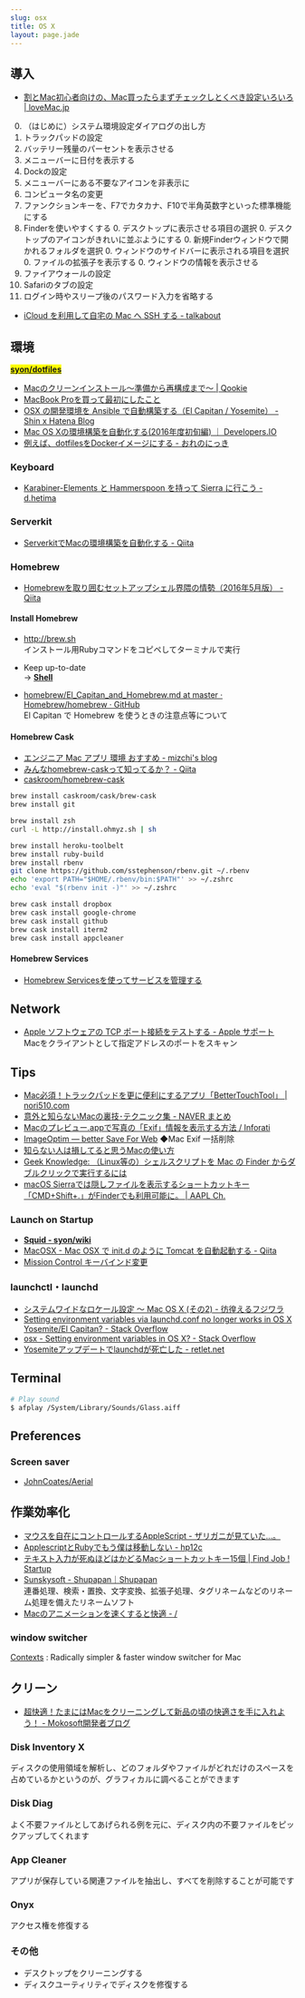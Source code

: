 ```yaml
---
slug: osx
title: OS X
layout: page.jade
---
```


## 導入

- [割とMac初心者向けの、Mac買ったらまずチェックしとくべき設定いろいろ | loveMac.jp](http://lovemac.jp/blog/1298/)
0. （はじめに）システム環境設定ダイアログの出し方
0. トラックパッドの設定
0. バッテリー残量のパーセントを表示させる
0. メニューバーに日付を表示する
0. Dockの設定
0. メニューバーにある不要なアイコンを非表示に
0. コンピュータ名の変更
0. ファンクションキーを、F7でカタカナ、F10で半角英数字といった標準機能にする
0. Finderを使いやすくする
    0. デスクトップに表示させる項目の選択
    0. デスクトップのアイコンがきれいに並ぶようにする
    0. 新規Finderウィンドウで開かれるフォルダを選択
    0. ウィンドウのサイドバーに表示される項目を選択
    0. ファイルの拡張子を表示する
    0. ウィンドウの情報を表示させる
0. ファイアウォールの設定
0. Safariのタブの設定
0. ログイン時やスリープ後のパスワード入力を省略する

- [iCloud を利用して自宅の Mac へ SSH する - talkabout](http://www.talkabout.jp/2012/10/icloud-mac-ssh.html)


## 環境

__<mark>[syon/dotfiles](https://github.com/syon/dotfiles)</mark>__

- [Macのクリーンインストール〜準備から再構成まで〜 \| Qookie](https://qookie.jp/posts/195/)
- [MacBook Proを買って最初にしたこと](http://blog.akihiko.me/2015/03/01/mbp-first-step/)
- [OSX の開発環境を Ansible で自動構築する（El Capitan / Yosemite） - Shin x Hatena Blog](http://shin1x1.hatenablog.com/entry/osx-provisioning-with-ansible)
- [Mac OS Xの環境構築を自動化する(2016年度初旬編) ｜ Developers.IO](http://dev.classmethod.jp/server-side/ansible/automate-build-mac-osx-env-by-ansible/)
- [例えば、dotfilesをDockerイメージにする \- おれのにっき](http://windyakin.hateblo.jp/entry/2017/06/18/182046)

### Keyboard

- [Karabiner\-Elements と Hammerspoon を持って Sierra に行こう \- d\.hetima](http://hetima.hatenablog.jp/entry/2017/05/23/221721)


### Serverkit
- [ServerkitでMacの環境構築を自動化する - Qiita](http://qiita.com/r7kamura/items/591e96861f025fb22998)

### Homebrew

- [Homebrewを取り囲むセットアップシェル界隈の情勢（2016年5月版） - Qiita](http://qiita.com/shibukk/items/d2d3686ac576bcf497b2)

#### Install Homebrew
- http://brew.sh  
  インストール用Rubyコマンドをコピペしてターミナルで実行

- Keep up-to-date  
  → __[Shell](/wiki/shell/)__

- [homebrew/El_Capitan_and_Homebrew.md at master · Homebrew/homebrew · GitHub](https://github.com/Homebrew/homebrew/blob/master/share/doc/homebrew/El_Capitan_and_Homebrew.md)  
  El Capitan で Homebrew を使うときの注意点等について

#### Homebrew Cask
- [エンジニア Mac アプリ 環境 おすすめ - mizchi's blog](http://mizchi.hatenablog.com/entry/2014/03/02/090517)
- [みんなhomebrew-caskって知ってるか？ - Qiita](http://qiita.com/ryurock/items/1432578d364985f6cb06)
- [caskroom/homebrew-cask](https://github.com/caskroom/homebrew-cask)

```bash
brew install caskroom/cask/brew-cask
brew install git

brew install zsh
curl -L http://install.ohmyz.sh | sh

brew install heroku-toolbelt
brew install ruby-build
brew install rbenv
git clone https://github.com/sstephenson/rbenv.git ~/.rbenv
echo 'export PATH="$HOME/.rbenv/bin:$PATH"' >> ~/.zshrc
echo 'eval "$(rbenv init -)"' >> ~/.zshrc

brew cask install dropbox
brew cask install google-chrome
brew cask install github
brew cask install iterm2
brew cask install appcleaner
```

#### Homebrew Services
- [Homebrew Servicesを使ってサービスを管理する](http://rcmdnk.github.io/blog/2016/04/25/computer-mac-homebrew/)


## Network

- [Apple ソフトウェアの TCP ポート接続をテストする - Apple サポート](https://support.apple.com/ja-jp/HT203875)  
  Macをクライアントとして指定アドレスのポートをスキャン


## Tips
- [Mac必須！トラックパッドを更に便利にするアプリ「BetterTouchTool」 | nori510.com](http://nori510.com/archives/4208)
- [意外と知らないMacの裏技･テクニック集 - NAVER まとめ](http://matome.naver.jp/odai/2129888099522555301)
- [Macのプレビュー.appで写真の「Exif」情報を表示する方法 / Inforati](http://inforati.jp/apple/mac-tips-techniques/multimedia-hints/how-to-show-exif-data-of-a-photo-with-mac-preview-app.html)
- [ImageOptim — better Save For Web](http://imageoptim.com/) ◆Mac Exif 一括削除
- [知らない人は損してると思うMacの使い方](http://alfalfalfa.com/archives/1147302.html)
- [Geek Knowledge: （Linux等の）シェルスクリプトを Mac の Finder からダブルクリックで実行するには](http://hseisyu.blogspot.jp/2010/10/linux-mac-finder.html)
- [macOS Sierraでは隠しファイルを表示するショートカットキー「CMD\+Shift\+\.」がFinderでも利用可能に。 \| AAPL Ch\.](http://applech2.com/archives/macos-sierra-finder-cmd-shift-period-show-hidden-file.html)

### Launch on Startup
- __[Squid - syon/wiki](/wiki/squid-proxy/)__
- [MacOSX - Mac OSX で init.d のように Tomcat を自動起動する - Qiita](http://qiita.com/hidekuro/items/316abf8b359734227c88)
- [Mission Control キーバインド変更](https://twitter.com/ryo_dg/status/856374326869676032)

### launchctl・launchd
- [システムワイドなロケール設定 ～ Mac OS X (その2) - 彷徨えるフジワラ](http://d.hatena.ne.jp/flying-foozy/20140204/1391520123)
- [Setting environment variables via launchd.conf no longer works in OS X Yosemite/El Capitan? - Stack Overflow](http://stackoverflow.com/questions/25385934/setting-environment-variables-via-launchd-conf-no-longer-works-in-os-x-yosemite)
- [osx - Setting environment variables in OS X? - Stack Overflow](http://stackoverflow.com/questions/135688/setting-environment-variables-in-os-x)
- [Yosemiteアップデートでlaunchdが死亡した - retlet.net](http://retlet.net/log/2014/10/yosemite-launchd.html)


## Terminal

```bash
# Play sound
$ afplay /System/Library/Sounds/Glass.aiff
```


## Preferences

### Screen saver
- [JohnCoates/Aerial](https://github.com/JohnCoates/Aerial)


## 作業効率化
- [マウスを自在にコントロールするAppleScript - ザリガニが見ていた...。](http://d.hatena.ne.jp/zariganitosh/20120126/library_mouse_scpt)
- [ApplescriptとRubyでもう僕は移動しない - hp12c](http://d.hatena.ne.jp/keyesberry/20100315/p1)
- [テキスト入力が死ぬほどはかどるMacショートカットキー15個 | Find Job ! Startup](http://www.find-job.net/startup/mac-shortcut)
- [Sunskysoft - Shupapan｜Shupapan](http://sunsky3s.s41.xrea.com/shupapan/)  
  連番処理、検索・置換、文字変換、拡張子処理、タグリネームなどのリネーム処理を備えたリネームソフト
- [Macのアニメーションを速くすると快適 \- /](http://memo.brdr.jp/post/156787133366/mac%E3%81%AE%E3%82%A2%E3%83%8B%E3%83%A1%E3%83%BC%E3%82%B7%E3%83%A7%E3%83%B3%E3%82%92%E9%80%9F%E3%81%8F%E3%81%99%E3%82%8B%E3%81%A8%E5%BF%AB%E9%81%A9)

### window switcher

[Contexts](https://contexts.co/)
: Radically simpler & faster window switcher for Mac


## クリーン
- [超快適！たまにはMacをクリーニングして新品の頃の快適さを手に入れよう！ - Mokosoft開発者ブログ](http://blog.mokosoft.com/entry/2014/02/06/173706)

### Disk Inventory X
ディスクの使用領域を解析し、どのフォルダやファイルがどれだけのスペースを占めているかというのが、グラフィカルに調べることができます

### Disk Diag
よく不要ファイルとしてあげられる例を元に、ディスク内の不要ファイルをピックアップしてくれます

### App Cleaner
アプリが保存している関連ファイルを抽出し、すべてを削除することが可能です

### Onyx
アクセス権を修復する

### その他
- デスクトップをクリーニングする
- ディスクユーティリティでディスクを修復する
